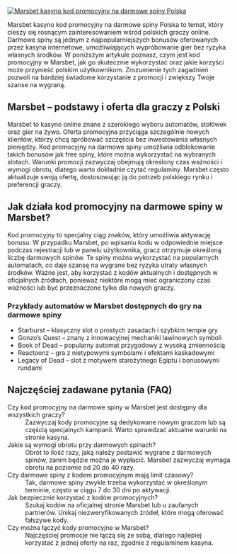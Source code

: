 [![Marsbet kasyno kod promocyjny na darmowe spiny Polska](https://123-caf.pages.dev/gitsignup.png)](https://vrmoo.ru/Bt82HjjY)

<p>Marsbet kasyno kod promocyjny na darmowe spiny Polska to temat, który cieszy się rosnącym zainteresowaniem wśród polskich graczy online. Darmowe spiny są jednym z najpopularniejszych bonusów oferowanych przez kasyna internetowe, umożliwiających wypróbowanie gier bez ryzyka własnych środków. W poniższym artykule poznasz, czym jest kod promocyjny w Marsbet, jak go skutecznie wykorzystać oraz jakie korzyści może przynieść polskim użytkownikom. Zrozumienie tych zagadnień pozwoli na bardziej świadome korzystanie z promocji i zwiększy Twoje szanse na wygraną.</p>  <h2>Marsbet – podstawy i oferta dla graczy z Polski</h2> <p>Marsbet to kasyno online znane z szerokiego wyboru automatów, stołówek oraz gier na żywo. Oferta promocyjna przyciąga szczególnie nowych klientów, którzy chcą spróbować szczęścia bez inwestowania własnych pieniędzy. Kod promocyjny na darmowe spiny umożliwia odblokowanie takich bonusów jak free spiny, które można wykorzystać na wybranych slotach. Warunki promocji zazwyczaj obejmują określony czas ważności i wymogi obrotu, dlatego warto dokładnie czytać regulaminy. Marsbet często aktualizuje swoją ofertę, dostosowując ją do potrzeb polskiego rynku i preferencji graczy.</p>  <h2>Jak działa kod promocyjny na darmowe spiny w Marsbet?</h2> <p>Kod promocyjny to specjalny ciąg znaków, który umożliwia aktywację bonusu. W przypadku Marsbet, po wpisaniu kodu w odpowiednie miejsce podczas rejestracji lub w panelu użytkownika, gracz otrzymuje określoną liczbę darmowych spinów. Te spiny można wykorzystać na popularnych automatach, co daje szansę na wygrane bez ryzyka utraty własnych środków. Ważne jest, aby korzystać z kodów aktualnych i dostępnych w oficjalnych źródłach, ponieważ niektóre mogą mieć ograniczony czas ważności lub być przeznaczone tylko dla nowych graczy.</p>  <h3>Przykłady automatów w Marsbet dostępnych do gry na darmowe spiny</h3> <ul> <li>Starburst – klasyczny slot o prostych zasadach i szybkim tempie gry</li> <li>Gonzo’s Quest – znany z innowacyjnej mechaniki lawinowych symboli</li> <li>Book of Dead – popularny automat przygodowy z wysoką zmiennością</li> <li>Reactoonz – gra z nietypowymi symbolami i efektami kaskadowymi</li> <li>Legacy of Dead – slot z motywem starożytnego Egiptu i bonusowymi rundami</li> </ul>  <h2>Najczęściej zadawane pytania (FAQ)</h2> <dl>   <dt>Czy kod promocyjny na darmowe spiny w Marsbet jest dostępny dla wszystkich graczy?</dt>   <dd>Zazwyczaj kody promocyjne są dedykowane nowym graczom lub są częścią specjalnych kampanii. Warto sprawdzać aktualne warunki na stronie kasyna.</dd>    <dt>Jakie są wymogi obrotu przy darmowych spinach?</dt>   <dd>Obrót to ilość razy, jaką należy postawić wygrane z darmowych spinów, zanim będzie można je wypłacić. Marsbet zazwyczaj wymaga obrotu na poziomie od 20 do 40 razy.</dd>    <dt>Czy darmowe spiny z kodem promocyjnym mają limit czasowy?</dt>   <dd>Tak, darmowe spiny zwykle trzeba wykorzystać w określonym terminie, często w ciągu 7 do 30 dni po aktywacji.</dd>    <dt>Jak bezpiecznie korzystać z kodów promocyjnych?</dt>   <dd>Szukaj kodów na oficjalnej stronie Marsbet lub u zaufanych partnerów. Unikaj niezweryfikowanych źródeł, które mogą oferować fałszywe kody.</dd>    <dt>Czy można łączyć kody promocyjne w Marsbet?</dt>   <dd>Najczęściej promocje nie łączą się ze sobą, dlatego najlepiej korzystać z jednej oferty na raz, zgodnie z regulaminem kasyna.</dd> </dl>